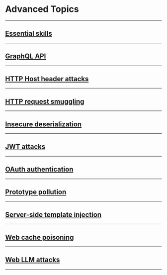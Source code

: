 # Advanced Topics

---

## [Essential skills](https://portswigger.net/web-security/essential-skills)



---

## [GraphQL API](https://portswigger.net/web-security/graphql)



---

## [HTTP Host header attacks](https://portswigger.net/web-security/host-header)




---

## [HTTP request smuggling](https://portswigger.net/web-security/request-smuggling)




---

## [Insecure deserialization](https://portswigger.net/web-security/deserialization)




---

## [JWT attacks](https://portswigger.net/web-security/jwt)




---

## [OAuth authentication](https://portswigger.net/web-security/oauth)




---

## [Prototype pollution](https://portswigger.net/web-security/prototype-pollution)




---

## [Server-side template injection](https://portswigger.net/web-security/server-side-template-injection)




---

## [Web cache poisoning](https://portswigger.net/web-security/web-cache-poisoning)




---

## [Web LLM attacks](https://portswigger.net/web-security/llm-attacks)





---

